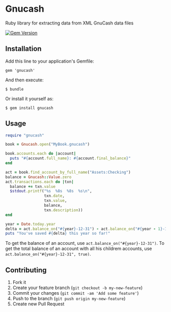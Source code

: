 # Gnucash

Ruby library for extracting data from XML GnuCash data files

[![Gem Version](https://badge.fury.io/rb/gnucash.png)](http://badge.fury.io/rb/gnucash)

## Installation

Add this line to your application's Gemfile:

    gem 'gnucash'

And then execute:

    $ bundle

Or install it yourself as:

    $ gem install gnucash

## Usage

```ruby
require "gnucash"

book = Gnucash.open("MyBook.gnucash")

book.accounts.each do |account|
  puts "#{account.full_name}: #{account.final_balance}"
end

act = book.find_account_by_full_name("Assets:Checking")
balance = Gnucash::Value.zero
act.transactions.each do |txn|
  balance += txn.value
  $stdout.printf("%s  %8s  %8s  %s\n",
                 txn.date,
                 txn.value,
                 balance,
                 txn.description))
end

year = Date.today.year
delta = act.balance_on("#{year}-12-31") - act.balance_on("#{year - 1}-12-31")
puts "You've saved #{delta} this year so far!"
```

To get the balance of an account, use ```act.balance_on("#{year}-12-31")```.
To get the total balance of an account with all his childrem accounts,
use ```act.balance_on("#{year}-12-31", true)```.

## Contributing

1. Fork it
2. Create your feature branch (`git checkout -b my-new-feature`)
3. Commit your changes (`git commit -am 'Add some feature'`)
4. Push to the branch (`git push origin my-new-feature`)
5. Create new Pull Request
